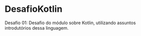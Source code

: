 # DesafioKotlin
Desafio 01: 
Desafio do módulo sobre Kotlin, utilizando assuntos introdutórios dessa linguagem.

